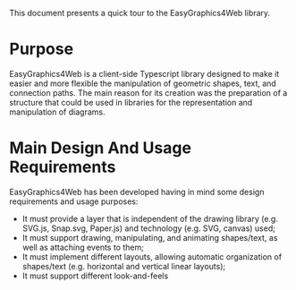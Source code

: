 This document presents a quick tour to the EasyGraphics4Web library.

# Purpose

EasyGraphics4Web is a client-side Typescript library designed to make it easier and more flexible the manipulation of geometric shapes, text, and connection paths. The main reason for its creation was the preparation of a structure that could be used in libraries for the representation and manipulation of diagrams.

# Main Design And Usage Requirements

EasyGraphics4Web has been developed having in mind some design requirements and usage purposes:
* It must provide a layer that is independent of the drawing library (e.g. SVG.js, Snap.svg, Paper.js) and technology (e.g. SVG, canvas) used;
* It must support drawing, manipulating, and animating shapes/text, as well as attaching events to them;
* It must implement different layouts, allowing automatic organization of shapes/text (e.g. horizontal and vertical linear layouts);
* It must support different look-and-feels